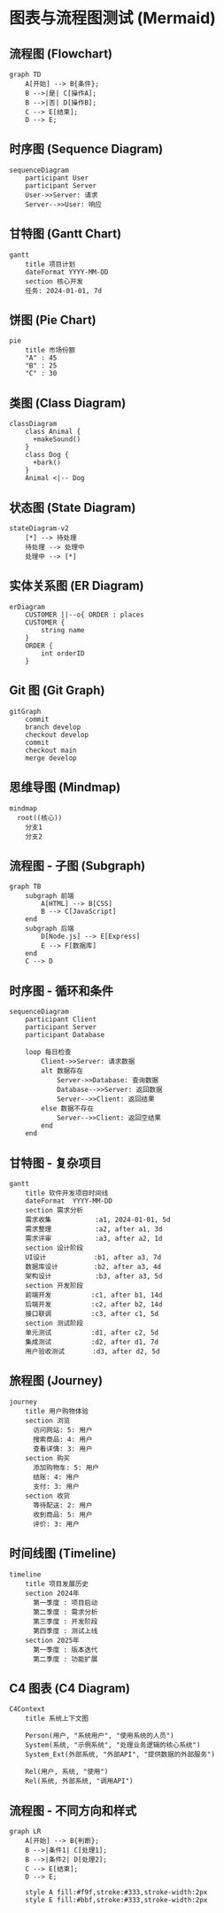 # 图表与流程图测试 (Mermaid)

## 流程图 (Flowchart)
```mermaid
graph TD
    A[开始] --> B{条件};
    B -->|是| C[操作A];
    B -->|否| D[操作B];
    C --> E[结束];
    D --> E;
```

## 时序图 (Sequence Diagram)
```mermaid
sequenceDiagram
    participant User
    participant Server
    User->>Server: 请求
    Server-->>User: 响应
```

## 甘特图 (Gantt Chart)
```mermaid
gantt
    title 项目计划
    dateFormat YYYY-MM-DD
    section 核心开发
    任务: 2024-01-01, 7d
```

## 饼图 (Pie Chart)
```mermaid
pie
    title 市场份额
    "A" : 45
    "B" : 25
    "C" : 30
```

## 类图 (Class Diagram)
```mermaid
classDiagram
    class Animal {
      +makeSound()
    }
    class Dog {
      +bark()
    }
    Animal <|-- Dog
```

## 状态图 (State Diagram)
```mermaid
stateDiagram-v2
    [*] --> 待处理
    待处理 --> 处理中
    处理中 --> [*]
```

## 实体关系图 (ER Diagram)
```mermaid
erDiagram
    CUSTOMER ||--o{ ORDER : places
    CUSTOMER {
        string name
    }
    ORDER {
        int orderID
    }
```

## Git 图 (Git Graph)
```mermaid
gitGraph
    commit
    branch develop
    checkout develop
    commit
    checkout main
    merge develop
```

## 思维导图 (Mindmap)
```mermaid
mindmap
  root((核心))
    分支1
    分支2
```

## 流程图 - 子图 (Subgraph)
```mermaid
graph TB
    subgraph 前端
        A[HTML] --> B[CSS]
        B --> C[JavaScript]
    end
    subgraph 后端
        D[Node.js] --> E[Express]
        E --> F[数据库]
    end
    C --> D
```

## 时序图 - 循环和条件
```mermaid
sequenceDiagram
    participant Client
    participant Server
    participant Database

    loop 每日检查
        Client->>Server: 请求数据
        alt 数据存在
            Server->>Database: 查询数据
            Database-->>Server: 返回数据
            Server-->>Client: 返回结果
        else 数据不存在
            Server-->>Client: 返回空结果
        end
    end
```

## 甘特图 - 复杂项目
```mermaid
gantt
    title 软件开发项目时间线
    dateFormat  YYYY-MM-DD
    section 需求分析
    需求收集           :a1, 2024-01-01, 5d
    需求整理           :a2, after a1, 3d
    需求评审           :a3, after a2, 1d
    section 设计阶段
    UI设计            :b1, after a3, 7d
    数据库设计         :b2, after a3, 4d
    架构设计           :b3, after a3, 5d
    section 开发阶段
    前端开发          :c1, after b1, 14d
    后端开发          :c2, after b2, 14d
    接口联调          :c3, after c1, 5d
    section 测试阶段
    单元测试          :d1, after c2, 5d
    集成测试          :d2, after d1, 7d
    用户验收测试       :d3, after d2, 5d
```



## 旅程图 (Journey)
```mermaid
journey
    title 用户购物体验
    section 浏览
      访问网站: 5: 用户
      搜索商品: 4: 用户
      查看详情: 3: 用户
    section 购买
      添加购物车: 5: 用户
      结账: 4: 用户
      支付: 3: 用户
    section 收货
      等待配送: 2: 用户
      收到商品: 5: 用户
      评价: 3: 用户
```

## 时间线图 (Timeline)
```mermaid
timeline
    title 项目发展历史
    section 2024年
      第一季度 : 项目启动
      第二季度 : 需求分析
      第三季度 : 开发阶段
      第四季度 : 测试上线
    section 2025年
      第一季度 : 版本迭代
      第二季度 : 功能扩展
```


## C4 图表 (C4 Diagram)
```mermaid
C4Context
    title 系统上下文图

    Person(用户, "系统用户", "使用系统的人员")
    System(系统, "示例系统", "处理业务逻辑的核心系统")
    System_Ext(外部系统, "外部API", "提供数据的外部服务")

    Rel(用户, 系统, "使用")
    Rel(系统, 外部系统, "调用API")
```

## 流程图 - 不同方向和样式
```mermaid
graph LR
    A[开始] --> B{判断};
    B -->|条件1| C[处理1];
    B -->|条件2| D[处理2];
    C --> E[结束];
    D --> E;

    style A fill:#f9f,stroke:#333,stroke-width:2px
    style E fill:#bbf,stroke:#333,stroke-width:2px
```
